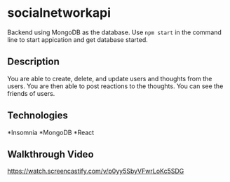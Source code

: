 # socialnetworkapi
Backend using MongoDB as the database.  Use ```npm start``` in the command line to start appication and get database started.

## Description
You are able to create, delete, and update users and thoughts from the users.  You are then able to post reactions to the thoughts.  You can see the friends of users.

## Technologies
*Insomnia
*MongoDB
*React




## Walkthrough Video
https://watch.screencastify.com/v/p0yy5SbyVFwrLoKc5SDG
